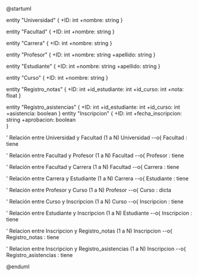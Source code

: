 @startuml

entity "Universidad" {
  +ID: int
  +nombre: string
}

entity "Facultad" {
  +ID: int
  +nombre: string
}

entity "Carrera" {
  +ID: int
  +nombre: string
}

entity "Profesor" {
  +ID: int
  +nombre: string
  +apellido: string
}

entity "Estudiante" {
  +ID: int
  +nombre: string
  +apellido: string
}

entity "Curso" {
  +ID: int
  +nombre: string
}

entity "Registro_notas" {
  +ID: int
  +id_estudiante: int
  +id_curso: int
  +nota: float
}

entity "Registro_asistencias" {
  +ID: int
  +id_estudiante: int
  +id_curso: int
  +asistencia: boolean
}
entity "Inscripcion" {
  +ID: int
  +fecha_inscripcion: string
  +aprobacion: boolean   
}


' Relación entre Universidad y Facultad (1 a N)
Universidad --o{ Facultad : tiene

' Relación entre Facultad y Profesor (1 a N)
Facultad --o{ Profesor : tiene

' Relación entre Facultad y Carrera (1 a N)
Facultad --o{ Carrera : tiene

' Relación entre Carrera y Estudiante (1 a N)
Carrera --o{ Estudiante : tiene

' Relación entre Profesor y Curso (1 a N)
Profesor --o{ Curso : dicta

' Relación entre Curso y Inscripcion (1 a N)
Curso --o{ Inscripcion : tiene

' Relación entre Estudiante y Inscripcion (1 a N)
Estudiante --o{ Inscripcion : tiene

' Relacion entre Inscripcion y Registro_notas (1 a N)
Inscripcion --o{ Registro_notas : tiene

' Relacion entre Inscripcion y Registro_asistencias (1 a N)
Inscripcion --o{ Registro_asistencias : tiene


@enduml